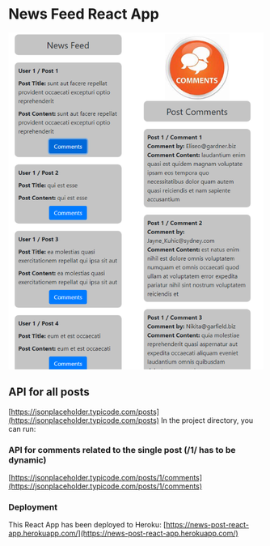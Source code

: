 # News Feed React App

![Output](readmeimg.PNG)

## API for all posts

[https://jsonplaceholder.typicode.com/posts](https://jsonplaceholder.typicode.com/posts)
In the project directory, you can run:

### API for comments related to the single post (/1/ has to be dynamic)

[https://jsonplaceholder.typicode.com/posts/1/comments](https://jsonplaceholder.typicode.com/posts/1/comments)

### Deployment

This React App has been deployed to Heroku: [https://news-post-react-app.herokuapp.com/](https://news-post-react-app.herokuapp.com/)
